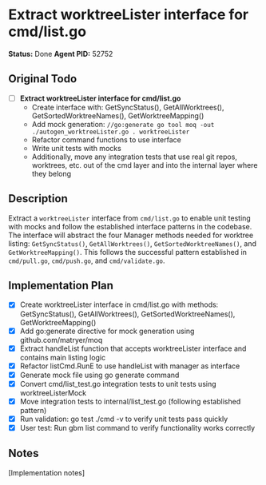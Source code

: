 # Extract worktreeLister interface for cmd/list.go
**Status:** Done
**Agent PID:** 52752

## Original Todo
- [ ] **Extract worktreeLister interface for cmd/list.go**
  - Create interface with: GetSyncStatus(), GetAllWorktrees(), GetSortedWorktreeNames(), GetWorktreeMapping()
  - Add mock generation: `//go:generate go tool moq -out ./autogen_worktreeLister.go . worktreeLister`
  - Refactor command functions to use interface
  - Write unit tests with mocks
  - Additionally, move any integration tests that use real git repos, worktrees, etc. out of the cmd layer and into the internal layer where they belong

## Description
Extract a `worktreeLister` interface from `cmd/list.go` to enable unit testing with mocks and follow the established interface patterns in the codebase. The interface will abstract the four Manager methods needed for worktree listing: `GetSyncStatus()`, `GetAllWorktrees()`, `GetSortedWorktreeNames()`, and `GetWorktreeMapping()`. This follows the successful pattern established in `cmd/pull.go`, `cmd/push.go`, and `cmd/validate.go`.

## Implementation Plan
- [x] Create worktreeLister interface in cmd/list.go with methods: GetSyncStatus(), GetAllWorktrees(), GetSortedWorktreeNames(), GetWorktreeMapping()
- [x] Add go:generate directive for mock generation using github.com/matryer/moq
- [x] Extract handleList function that accepts worktreeLister interface and contains main listing logic
- [x] Refactor listCmd.RunE to use handleList with manager as interface
- [x] Generate mock file using go generate command
- [x] Convert cmd/list_test.go integration tests to unit tests using worktreeListerMock
- [x] Move integration tests to internal/list_test.go (following established pattern)
- [x] Run validation: go test ./cmd -v to verify unit tests pass quickly
- [x] User test: Run gbm list command to verify functionality works correctly

## Notes
[Implementation notes]